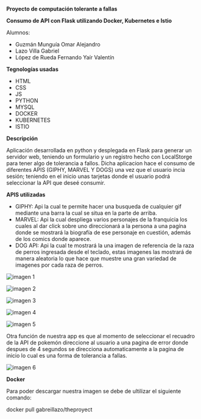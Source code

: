 **Proyecto de computación tolerante a fallas**

**Consumo de API con Flask utilizando Docker, Kubernetes e Istio**

Alumnos:
 - Guzmán Munguía Omar Alejandro
 - Lazo Villa Gabriel
 - López de Rueda Fernando Yaír Valentín


**Tegnologías usadas**
 - HTML
 - CSS
 - JS
 - PYTHON
 - MYSQL
 - DOCKER
 - KUBERNETES
 - ISTIO

**Descripción**


Aplicación desarrollada en python y desplegada en Flask para generar un servidor web, 
teniendo un formulario y un registro hecho con LocalStorge para tener algo de tolerancia
a fallos.
Dicha aplicacion hace el consumo de diferentes APIS (GIPHY, MARVEL Y DOGS) una vez que el usuario incia sesión; 
teniendo en el inicio unas tarjetas donde el usuario podrá seleccionar la API que deseé consumir.


**APIS utilizadas**
 - GIPHY: Api la cual te permite hacer una busqueda de cualquier gif mediante una barra la cual se situa en la parte de arriba.
 - MARVEL: Api la cual despliega varios personajes de la franquicia los cuales al dar click sobre uno direccionará a la persona a una pagína donde se mostrará la biografía de ese personaje en cuestión, además de los comics donde aparece.
  - DOG API: Api la cual te mostrará la una imagen de referencia de la raza de perros ingresada desde el teclado, estas imagenes las mostrará de manera aleatoria lo que hace que muestre una gran variedad de imagenes por cada raza de perros.



![imagen 1](https://user-images.githubusercontent.com/114009509/205428044-fe26d151-c655-4801-a608-dfe0cb4fcf4c.png)

![imagen 2](https://user-images.githubusercontent.com/114009509/205428226-21112ded-7978-483e-9a90-264e403002d0.png)

![imagen 3 ](https://user-images.githubusercontent.com/114009509/205428250-14c07ee2-3edc-4714-933b-81a04fa087ef.png)

![imagen 4](https://user-images.githubusercontent.com/114009509/205428658-8fc0fc0e-c43e-4dbe-8af8-0909b6325803.png)

![imagen 5](https://user-images.githubusercontent.com/114009509/205428707-a0e9c90e-c22d-438d-af03-7db00d5d52a4.png)


Otra función de nuestra app es que al momento de seleccionar el recuadro de la API de pokemón direccione al usuario a una pagina de error donde despues de 4 segundos se direcciona automaticamente a la pagina de inicio lo cual es una forma de tolerancia a fallas.

![imagen 6](https://user-images.githubusercontent.com/114009509/205428921-1ea3f54c-fc1d-437e-ac2d-e2c7b9ca4584.png)


**Docker**


Para poder descargar nuestra imagen se debe de ultilizar el siguiente comando:

   docker pull gabreillazo/theproyect 
